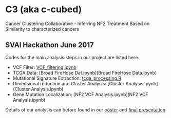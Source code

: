 # C3 (aka c-cubed)
Cancer Clustering Collaborative - Inferring NF2 Treatment Based on Similarity to characterized cancers

## SVAI Hackathon June 2017
Codes for the main analysis steps in our project are listed here. 
* VCF Filter: [VCF_filtering.ipynb](VCF_filtering.ipynb)
* TCGA Data: [Broad FireHose Dat\.ipynb](Broad FireHose Data.ipynb)
* Mutational Signature Extraction: [tcga_processing.R](tcga_processing.R)
* Dimensional reduction and Cluster Analysis:	[Cluster Analysis.ipynb](Cluster Analysis.ipynb)
* Gene Mutation Localization: [NF2 VCF Analysis.ipynb](NF2 VCF Analysis.ipynb)

Details of our analysis can before found in our [poster](HackPoster.pdf) and [final presentation](C3finalpresentation.pdf)
